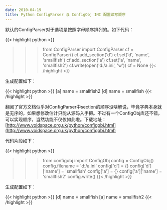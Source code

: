 ```yaml
---
date: 2010-04-19
title: Python ConfigParser 与 ConfigObj INI 配置读写顺序
---
```


默认的ConfigParser对于选项是按照字母顺序排列的。如下代码：

{{< highlight python >}}
>>> from ConfigParser import ConfigParser
>>> cf = ConfigParser()
>>> cf.add_section('d')
>>> cf.set('d', 'name', 'smallfish')
>>> cf.add_section('a')
>>> cf.set('a', 'name', 'smallfish2')
>>> cf.write(open('d:/a.ini', 'w'))
>>> cf = None
{{< /highlight >}}

生成配置如下：

{{< highlight python >}}
[a]
name = smallfish2
[d]
name = smallfish
{{< /highlight >}}

翻阅了官方文档似乎对ConfigParser中section的顺序没啥解说，毕竟字典本身就是无序的，如果想修改估计只能从源码入手把。不过有一个ConfigObj库还不错，可以实现顺序，当然功能不仅仅如此啦。下载地址：[http://www.voidspace.org.uk/python/configobj.html](http://www.voidspace.org.uk/python/configobj.html)

代码片段如下：

{{< highlight python >}}
>>> from configobj import ConfigObj
>>> config = ConfigObj()
>>> config.filename = 'd:/a.ini'
>>> config['d'] = {}
>>> config['d']['name'] = 'smallfish'
>>> config['a'] = {}
>>> config['a']['name'] = 'smallfish2'
>>> config.write()
{{< /highlight >}}

生成配置如下：

{{< highlight python >}}
[d]
name = smallfish
[a]
name = smallfish2
{{< /highlight >}}


